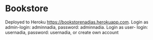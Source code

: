 # Bookstore

Deployed to Heroku https://bookstorenadias.herokuapp.com.
Login as admin-login: adminnadia,
               password: adminnadia.
Login as user- login: usernadia,
               password: usernadia,
               or 
               create own account
